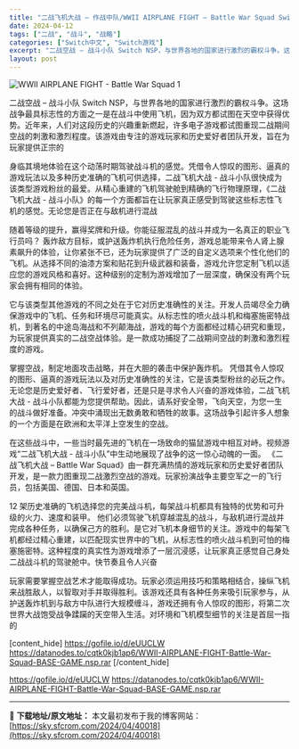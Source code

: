 ```yaml
---
title: "二战飞机大战 – 作战中队/WWII AIRPLANE FIGHT – Battle War Squad Switch NSP英文 1.5G"
date: 2024-04-12
tags: ["二战", "战斗", "战略"]
categories: ["Switch中文", "Switch游戏"]
excerpt: "二战空战 – 战斗小队 Switch NSP，与世界各地的国家进行激烈的霸权斗争。这场战争最具标志性的方面之一是在战斗中使用飞机，因为双方都试图在天空中获得优势。近年来，人们对这段历史的兴趣重新燃起，许多电子游戏都试图重现二战期间空战的刺激和激烈程度。该游戏由专注的游戏玩家和历史爱好者团队开发，旨在&hellip;"
layout: post
---
```


<img class="aligncenter" src="https://sky.sfcrom.com/wp-content/uploads/2024/04/20240412094915-807dc.jpeg" alt="WWII AIRPLANE FIGHT - Battle War Squad 1" />

二战空战 – 战斗小队 Switch NSP，与世界各地的国家进行激烈的霸权斗争。这场战争最具标志性的方面之一是在战斗中使用飞机，因为双方都试图在天空中获得优势。近年来，人们对这段历史的兴趣重新燃起，许多电子游戏都试图重现二战期间空战的刺激和激烈程度。该游戏由专注的游戏玩家和历史爱好者团队开发，旨在为玩家提供正宗的

身临其境地体验在这个动荡时期驾驶战斗机的感觉。凭借令人惊叹的图形、逼真的游戏玩法以及多种历史准确的飞机可供选择，二战飞机大战 - 战斗小队很快成为该类型游戏粉丝的最爱。从精心重建的飞机驾驶舱到精确的飞行物理原理，《二战飞机大战 - 战斗小队》的每一个方面都旨在让玩家真正感受到驾驶这些标志性飞机的感觉。无论您是否正在与敌机进行混战

随着等级的提升，赢得奖牌和升级。你能征服混乱的战斗并成为一名真正的职业飞行员吗？
轰炸敌方目标，或护送轰炸机执行危险任务，游戏总能带来令人肾上腺素飙升的体验，让你紧张不已，还为玩家提供了广泛的自定义选项来个性化他们的飞机。从选择不同的油漆方案和贴花到升级武器和装备，游戏允许您定制飞机以适应您的游戏风格和喜好。这种级别的定制为游戏增加了一层深度，确保没有两个玩家会拥有相同的体验。

它与该类型其他游戏的不同之处在于它对历史准确性的关注。开发人员竭尽全力确保游戏中的飞机、任务和环境尽可能真实。从标志性的喷火战斗机和梅塞施密特战机，到著名的中途岛海战和不列颠海战，游戏的每个方面都经过精心研究和重现，为玩家提供真实的二战空战体验。是一款成功捕捉了二战期间空战的刺激和激烈程度的游戏。

掌握空战，制定地面攻击战略，并在大胆的袭击中保护轰炸机。
凭借其令人惊叹的图形、逼真的游戏玩法以及对历史准确性的关注，它是该类型粉丝的必玩之作。无论您是历史爱好者、飞行爱好者，还是只是寻求令人兴奋的游戏体验，二战飞机大战 - 战斗小队都能为您提供帮助。因此，请系好安全带，飞向天空，为您一生的战斗做好准备。冲突中涌现出无数勇敢和牺牲的故事。这场战争引起许多人想象的一个方面是在欧洲和太平洋上空发生的空战。

在这些战斗中，一些当时最先进的飞机在一场致命的猫鼠游戏中相互对峙。视频游戏“二战飞机大战 - 战斗小队”中生动地展现了战争的这一惊心动魄的一面。 《二战飞机大战 – Battle War Squad》由一群充满热情的游戏玩家和历史爱好者团队开发，是一款力图重现二战激烈空战的游戏。玩家扮演战争主要空军之一的飞行员，包括美国、德国、日本和英国。

12 架历史准确的飞机选择您的完美战斗机，每架战斗机都具有独特的优势和可升级的火力、速度和装甲。
他们必须驾驶飞机穿越混乱的战斗，与敌机进行混战并完成各种任务，以确保己方的胜利。是它对飞机本身细节的关注。游戏中的每架飞机都经过精心重建，以匹配现实世界中的飞机，从标志性的喷火战斗机到可怕的梅塞施密特。这种程度的真实性为游戏增添了一层沉浸感，让玩家真正感觉自己身处二战战斗机的驾驶舱中。快节奏且令人兴奋

玩家需要掌握空战艺术才能取得成功。玩家必须运用技巧和策略相结合，操纵飞机来战胜敌人，以智取对手并取得胜利。该游戏还具有各种任务来吸引玩家参与，从护送轰炸机到与敌方中队进行大规模缠斗，游戏还拥有令人惊叹的图形，将第二次世界大战饱受战争蹂躏的天空带入生活。对环境和飞机模型细节的关注是首屈一指的

[content_hide]
https://gofile.io/d/eUUCLW
https://datanodes.to/cqtk0kjb1ap6/WWII-AIRPLANE-FIGHT-Battle-War-Squad-BASE-GAME.nsp.rar
[/content_hide]

<!--wechatfans start-->
https://gofile.io/d/eUUCLW
https://datanodes.to/cqtk0kjb1ap6/WWII-AIRPLANE-FIGHT-Battle-War-Squad-BASE-GAME.nsp.rar
<!--wechatfans end-->

---
📖 **下载地址/原文地址：** 本文最初发布于我的博客网站：[https://sky.sfcrom.com/2024/04/40018](https://sky.sfcrom.com/2024/04/40018)

